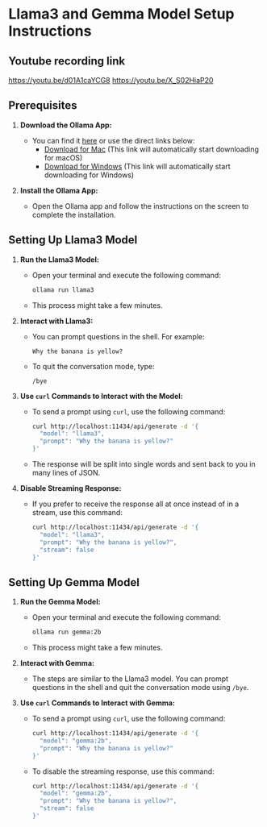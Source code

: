 

# Llama3 and Gemma Model Setup Instructions

## Youtube recording link
https://youtu.be/d01A1caYCG8
https://youtu.be/X_S02HiaP20

## Prerequisites

1. **Download the Ollama App:**
   - You can find it [here](https://github.com/Ollama/ollama) or use the direct links below:
     - [Download for Mac](#) (This link will automatically start downloading for macOS)
     - [Download for Windows](#) (This link will automatically start downloading for Windows)

2. **Install the Ollama App:**
   - Open the Ollama app and follow the instructions on the screen to complete the installation.

## Setting Up Llama3 Model

1. **Run the Llama3 Model:**
   - Open your terminal and execute the following command:
     ```bash
     ollama run llama3
     ```
   - This process might take a few minutes.

2. **Interact with Llama3:**
   - You can prompt questions in the shell. For example:
     ```shell
     Why the banana is yellow?
     ```
   - To quit the conversation mode, type:
     ```shell
     /bye
     ```

3. **Use `curl` Commands to Interact with the Model:**
   - To send a prompt using `curl`, use the following command:
     ```bash
     curl http://localhost:11434/api/generate -d '{
       "model": "llama3",
       "prompt": "Why the banana is yellow?"
     }'
     ```
   - The response will be split into single words and sent back to you in many lines of JSON.

4. **Disable Streaming Response:**
   - If you prefer to receive the response all at once instead of in a stream, use this command:
     ```bash
     curl http://localhost:11434/api/generate -d '{
       "model": "llama3",
       "prompt": "Why the banana is yellow?",
       "stream": false
     }'
     ```

## Setting Up Gemma Model

1. **Run the Gemma Model:**
   - Open your terminal and execute the following command:
     ```bash
     ollama run gemma:2b
     ```
   - This process might take a few minutes.

2. **Interact with Gemma:**
   - The steps are similar to the Llama3 model. You can prompt questions in the shell and quit the conversation mode using `/bye`.

3. **Use `curl` Commands to Interact with Gemma:**
   - To send a prompt using `curl`, use the following command:
     ```bash
     curl http://localhost:11434/api/generate -d '{
       "model": "gemma:2b",
       "prompt": "Why the banana is yellow?"
     }'
     ```
   - To disable the streaming response, use this command:
     ```bash
     curl http://localhost:11434/api/generate -d '{
       "model": "gemma:2b",
       "prompt": "Why the banana is yellow?",
       "stream": false
     }'
     ```


